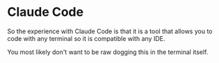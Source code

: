 # Claude Code

So the experience with Claude Code is that it is a tool that allows you to code with any terminal so it is compatible with any IDE. 

You most likely don't want to be raw dogging this in the terminal itself.

